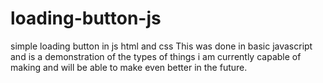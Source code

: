 # loading-button-js
simple loading button in js html and css 
This was done in basic javascript and is a demonstration of 
the types of things i am currently capable of making and 
will be able to make even better in the future.